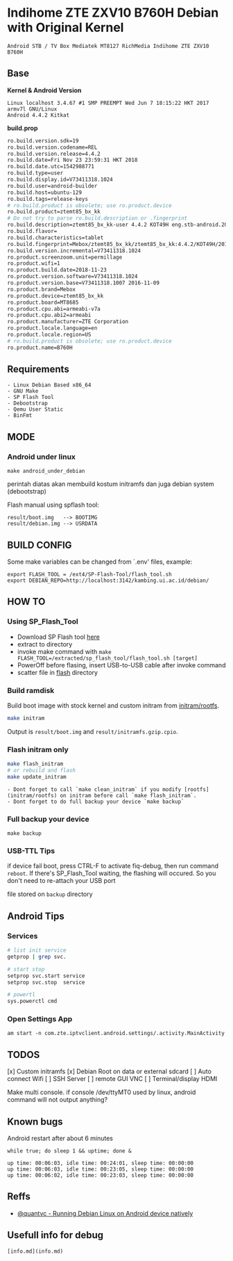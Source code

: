 # Indihome ZTE ZXV10 B760H Debian with Original Kernel

	Android STB / TV Box Mediatek MT8127 RichMedia Indihome ZTE ZXV10 B760H

## Base 

**Kernel & Android Version**
```
Linux localhost 3.4.67 #1 SMP PREEMPT Wed Jun 7 18:15:22 HKT 2017 armv7l GNU/Linux
Android 4.4.2 Kitkat

```
**build.prop**
``` bash
ro.build.version.sdk=19
ro.build.version.codename=REL
ro.build.version.release=4.4.2
ro.build.date=Fri Nov 23 23:59:31 HKT 2018
ro.build.date.utc=1542988771
ro.build.type=user
ro.build.display.id=V73411318.1024
ro.build.user=android-builder
ro.build.host=ubuntu-129
ro.build.tags=release-keys
# ro.build.product is obsolete; use ro.product.device
ro.build.product=ztemt85_bx_kk
# Do not try to parse ro.build.description or .fingerprint
ro.build.description=ztemt85_bx_kk-user 4.4.2 KOT49H eng.stb-android.20181123.235335 release-keys
ro.build.flavor=
ro.build.characteristics=tablet
ro.build.fingerprint=Mebox/ztemt85_bx_kk/ztemt85_bx_kk:4.4.2/KOT49H/20181123.235335:user/release-keys
ro.build.version.incremental=V73411318.1024
ro.product.screenzoom.unit=permillage
ro.product.wifi=1
ro.product.build.date=2018-11-23
ro.product.version.software=V73411318.1024
ro.product.version.base=V73411318.1007 2016-11-09
ro.product.brand=Mebox
ro.product.device=ztemt85_bx_kk
ro.product.board=MT8685
ro.product.cpu.abi=armeabi-v7a
ro.product.cpu.abi2=armeabi
ro.product.manufacturer=ZTE Corporation
ro.product.locale.language=en
ro.product.locale.region=US
# ro.build.product is obsolete; use ro.product.device
ro.product.name=B760H
```

## Requirements

	- Linux Debian Based x86_64
	- GNU Make
	- SP Flash Tool
	- Debootstrap
	- Qemu User Static
	- BinFmt

## MODE

### Android under linux

```
make android_under_debian
```
perintah diatas akan membuild kostum initramfs dan juga debian system (debootstrap)

Flash manual using spflash tool:
```
result/boot.img   --> BOOTIMG
result/debian.img --> USRDATA
```

## BUILD CONFIG

Some make variables can be changed from `.env' files, example:
```
export FLASH_TOOL = /ext4/SP-Flash-Tool/flash_tool.sh
export DEBIAN_REPO=http://localhost:3142/kambing.ui.ac.id/debian/

```

## HOW TO

### Using SP_Flash_Tool

- Download SP Flash tool [here](https://spflashtool.com/download/)
- extract to directory
- invoke make command with `make FLASH_TOOL=/extracted/sp_flash_tool/flash_tool.sh [target]`
- PowerOff before flasing, insert USB-to-USB cable after invoke command
- scatter file in [flash](flash) directory

### Build ramdisk
Build boot image with stock kernel and custom initram from [initram/rootfs](initram/rootfs).
``` bash
make initram
```
Output is `result/boot.img` and `result/initramfs.gzip.cpio`.

### Flash initram only

``` bash
make flash_initram
# or rebuild and flash
make update_initram
```

	- Dont forget to call `make clean_initram` if you modify [rootfs](initram/rootfs) on initram before call `make flash_initram`.
	- Dont forget to do full backup your device `make backup`

### Full backup your device

```
make backup
```


### USB-TTL Tips

if device fail boot, press CTRL-F to activate fiq-debug, then run command `reboot`. If there's SP_Flash_Tool waiting, the flashing will occured. So you
don't need to re-attach your USB port

file stored on `backup` directory

## Android Tips

### Services

``` bash
# list init service
getprop | grep svc.

# start stop
setprop svc.start service
setprop svc.stop  service

# powertl
sys.powerctl cmd

```
### Open Settings App

```
am start -n com.zte.iptvclient.android.settings/.activity.MainActivity
```

## TODOS

[x] Custom initramfs
[x] Debian Root on data or external sdcard
[ ] Auto connect Wifi
[ ] SSH Server
[ ] remote GUI VNC
[ ] Terminal/display HDMI

Make multi console. if console /dev/ttyMT0 used by linux, android command will  not output anything?

## Known bugs

Android restart after about 6 minutes
```
while true; do sleep 1 && uptime; done &

up time: 00:06:03, idle time: 00:24:01, sleep time: 00:00:00
up time: 00:06:03, idle time: 00:23:05, sleep time: 00:00:00
up time: 00:06:02, idle time: 00:23:03, sleep time: 00:00:00
```

## Reffs

- [@quantvc - Running Debian Linux on Android device natively](https://medium.com/@quantvc/running-debian-on-android-device-natively-73545c9b0757)

## Usefull info for debug

	[info.md](info.md)